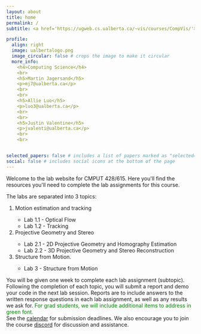 ```yaml
---
layout: about
title: home
permalink: /
subtitle: <a href='https://ugweb.cs.ualberta.ca/~vis/courses/CompVis/'>Back to course website</a>

profile:
  align: right
  image: ualbertalogo.png
  image_circular: false # crops the image to make it circular
  more_info: 
    <h4>Computing Science</h4>
    <br>
    <h5>Martin Jagersand</h5>
    <p>mj7@ualberta.ca</p>
    <br>
    <br>
    <h5>Allie Luo</h5>
    <p>luo3@ualberta.ca</p>
    <br>
    <br>
    <h5>Justin Valentine</h5>
    <p>jvalenti@ualberta.ca</p>
    <br>
    <br>


selected_papers: false # includes a list of papers marked as "selected={true}"
social: false # includes social icons at the bottom of the page
---
```


Welcome to the lab website for CMPUT 428/615. Here you'll find the resources you'll need to complete the lab assignments for this course.

The labs are separated into 3 topics: 
<ol>
  <li>Motion estimation and tracking</li>
  <ul>
    <li>Lab 1.1 - Optical Flow</li>
    <li>Lab 1.2 - Tracking</li>
  </ul>
  <li>Projective Geometry and Stereo</li>
  <ul>
    <li>Lab 2.1 - 2D Projective Geometry and Homography Estimation</li>
    <li>Lab 2.2 - 3D Projective Geometry and Stereo Reconstruction</li>
  </ul>
  <li>Structure from Motion.</li>
  <ul>
    <li>Lab 3 - Structure from Motion</li>
  </ul>
</ol>
You will be given one week to complete each lab assignment (subtopic). Following the completion of each topic, you will submit a report and demo your code in the next lab session.
Reports are to include answers to the written response questions in each lab assignment, as well as any results we ask for.
<font color ='green'>For grad students, we will include additional items to address in green font.</font>
<br>
See the <a href='https://ugweb.cs.ualberta.ca/~vis/courses/CompVis/calendar.htm'>calendar</a> for submission deadlines. We also encourage you to join the course <a href='https://discord.gg/jjkNU8SGwP'>discord</a> for discussion and assistance.
